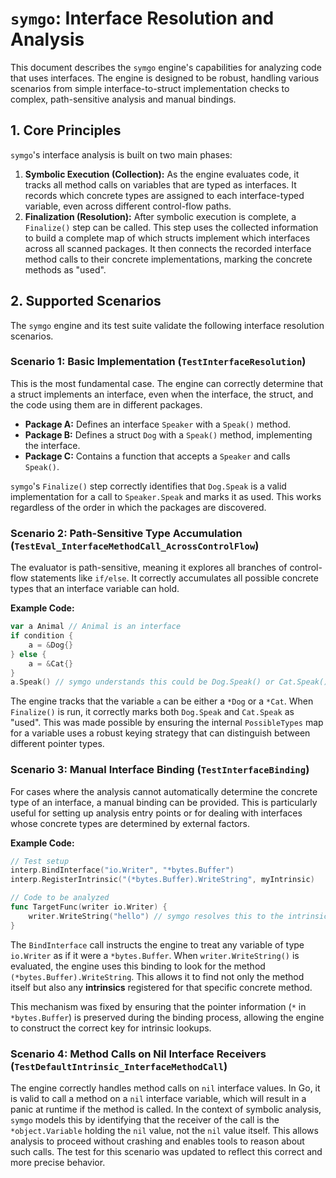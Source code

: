 # `symgo`: Interface Resolution and Analysis

This document describes the `symgo` engine's capabilities for analyzing code that uses interfaces. The engine is designed to be robust, handling various scenarios from simple interface-to-struct implementation checks to complex, path-sensitive analysis and manual bindings.

## 1. Core Principles

`symgo`'s interface analysis is built on two main phases:

1.  **Symbolic Execution (Collection):** As the engine evaluates code, it tracks all method calls on variables that are typed as interfaces. It records which concrete types are assigned to each interface-typed variable, even across different control-flow paths.
2.  **Finalization (Resolution):** After symbolic execution is complete, a `Finalize()` step can be called. This step uses the collected information to build a complete map of which structs implement which interfaces across all scanned packages. It then connects the recorded interface method calls to their concrete implementations, marking the concrete methods as "used".

## 2. Supported Scenarios

The `symgo` engine and its test suite validate the following interface resolution scenarios.

### Scenario 1: Basic Implementation (`TestInterfaceResolution`)

This is the most fundamental case. The engine can correctly determine that a struct implements an interface, even when the interface, the struct, and the code using them are in different packages.

-   **Package A:** Defines an interface `Speaker` with a `Speak()` method.
-   **Package B:** Defines a struct `Dog` with a `Speak()` method, implementing the interface.
-   **Package C:** Contains a function that accepts a `Speaker` and calls `Speak()`.

`symgo`'s `Finalize()` step correctly identifies that `Dog.Speak` is a valid implementation for a call to `Speaker.Speak` and marks it as used. This works regardless of the order in which the packages are discovered.

### Scenario 2: Path-Sensitive Type Accumulation (`TestEval_InterfaceMethodCall_AcrossControlFlow`)

The evaluator is path-sensitive, meaning it explores all branches of control-flow statements like `if/else`. It correctly accumulates all possible concrete types that an interface variable can hold.

**Example Code:**
```go
var a Animal // Animal is an interface
if condition {
    a = &Dog{}
} else {
    a = &Cat{}
}
a.Speak() // symgo understands this could be Dog.Speak() or Cat.Speak()
```

The engine tracks that the variable `a` can be either a `*Dog` or a `*Cat`. When `Finalize()` is run, it correctly marks both `Dog.Speak` and `Cat.Speak` as "used". This was made possible by ensuring the internal `PossibleTypes` map for a variable uses a robust keying strategy that can distinguish between different pointer types.

### Scenario 3: Manual Interface Binding (`TestInterfaceBinding`)

For cases where the analysis cannot automatically determine the concrete type of an interface, a manual binding can be provided. This is particularly useful for setting up analysis entry points or for dealing with interfaces whose concrete types are determined by external factors.

**Example Code:**
```go
// Test setup
interp.BindInterface("io.Writer", "*bytes.Buffer")
interp.RegisterIntrinsic("(*bytes.Buffer).WriteString", myIntrinsic)

// Code to be analyzed
func TargetFunc(writer io.Writer) {
	writer.WriteString("hello") // symgo resolves this to the intrinsic
}
```

The `BindInterface` call instructs the engine to treat any variable of type `io.Writer` as if it were a `*bytes.Buffer`. When `writer.WriteString()` is evaluated, the engine uses this binding to look for the method `(*bytes.Buffer).WriteString`. This allows it to find not only the method itself but also any **intrinsics** registered for that specific concrete method.

This mechanism was fixed by ensuring that the pointer information (`*` in `*bytes.Buffer`) is preserved during the binding process, allowing the engine to construct the correct key for intrinsic lookups.

### Scenario 4: Method Calls on Nil Interface Receivers (`TestDefaultIntrinsic_InterfaceMethodCall`)

The engine correctly handles method calls on `nil` interface values. In Go, it is valid to call a method on a `nil` interface variable, which will result in a panic at runtime if the method is called. In the context of symbolic analysis, `symgo` models this by identifying that the receiver of the call is the `*object.Variable` holding the `nil` value, not the `nil` value itself. This allows analysis to proceed without crashing and enables tools to reason about such calls. The test for this scenario was updated to reflect this correct and more precise behavior.
